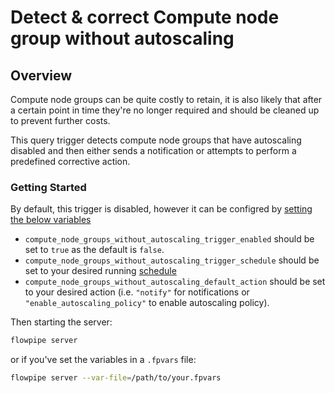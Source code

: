# Detect & correct Compute node group without autoscaling

## Overview

Compute node groups can be quite costly to retain, it is also likely that after a certain point in time they're no longer required and should be cleaned up to prevent further costs.

This query trigger detects compute node groups that have autoscaling disabled and then either sends a notification or attempts to perform a predefined corrective action.

### Getting Started

By default, this trigger is disabled, however it can be configred by [setting the below variables](https://flowpipe.io/docs/build/mod-variables#passing-input-variables)
- `compute_node_groups_without_autoscaling_trigger_enabled` should be set to `true` as the default is `false`.
- `compute_node_groups_without_autoscaling_trigger_schedule` should be set to your desired running [schedule](https://flowpipe.io/docs/flowpipe-hcl/trigger/schedule#more-examples)
- `compute_node_groups_without_autoscaling_default_action` should be set to your desired action (i.e. `"notify"` for notifications or `"enable_autoscaling_policy"` to enable autoscaling policy).

Then starting the server:
```sh
flowpipe server
```

or if you've set the variables in a `.fpvars` file:
```sh
flowpipe server --var-file=/path/to/your.fpvars
```